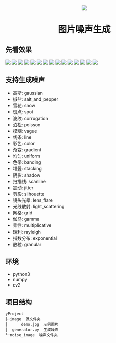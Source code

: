 <div align="center"><img src="https://s2.loli.net/2023/11/08/yhqKHotF4Rk3276.jpg"></div>
<div align="center"><h1>图片噪声生成</h1></div>

## 先看效果

<p>
<img src="https://s2.loli.net/2023/11/08/SQ3YhrsePCno2E8.jpg" />
<img src="https://s2.loli.net/2023/11/08/Um1zMvlkgSGsC26.jpg" />
<img src="https://s2.loli.net/2023/11/08/v1AdDPwUX2siBQW.jpg" />
<img src="https://s2.loli.net/2023/11/08/WqQs3t9KeDYyGNu.jpg" />
<img src="https://s2.loli.net/2023/11/08/S7rJVMxYD9qPcbd.jpg" />
<img src="https://s2.loli.net/2023/11/08/IXeQnAiEHp1tZ4o.jpg" />
<img src="https://s2.loli.net/2023/11/08/5TD6lOSU8ABHjQy.jpg" />
<img src="https://s2.loli.net/2023/11/08/DoU43ZETNzI6vmQ.jpg" />
<img src="https://s2.loli.net/2023/11/08/uAUOJ3ZyRbMeK7G.jpg" />
<img src="https://s2.loli.net/2023/11/08/KNmHhpuCU9LxSEG.jpg" />
<img src="https://s2.loli.net/2023/11/08/hsB162jdQHwReT9.jpg" />
<img src="https://s2.loli.net/2023/11/08/b9UWQDveXlcpCyK.jpg" />
<img src="https://s2.loli.net/2023/11/08/DMuoyizcUWBIgJY.jpg" />
<img src="https://s2.loli.net/2023/11/08/geMk9K7c8AUDBFE.jpg" />
<img src="https://s2.loli.net/2023/11/08/LaZMIGF75UfNDAb.jpg" />
</p>


## 支持生成噪声

- 高斯: gaussian
- 椒盐: salt_and_pepper
- 雪花: snow
- 斑点: spot
- 波纹: corrugation
- 泊松: poisson
- 模糊: vague
- 线条: line
- 彩色: color
- 渐变: gradient
- 均匀: uniform
- 色带: banding
- 堆叠: stacking
- 阴影: shadow
- 扫描线: scanline
- 震动: jitter
- 剪影: silhouette
- 镜头光晕: lens_flare
- 光线散射: light_scattering
- 网格: grid
- 伽马: gamma
- 乘性: multiplicative
- 瑞利: rayleigh
- 指数分布: exponential
- 散粒: granular

## 环境

- python3
- numpy
- cv2

## 项目结构

```shell
┌Project
├─image  源文件夹
│      demo.jpg  示例图片
│  generator.py  生成噪声
└─noise_image  噪声文件夹
```
